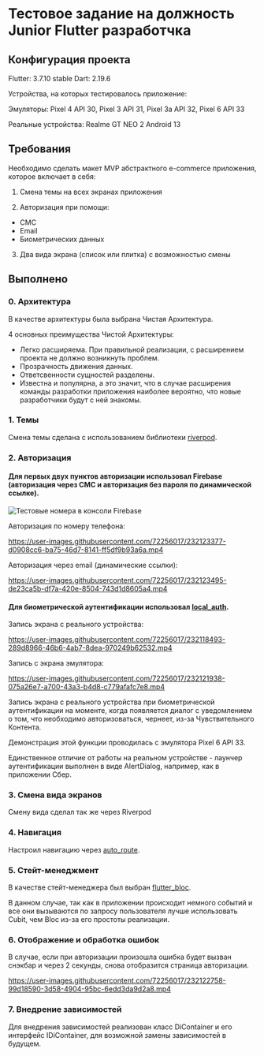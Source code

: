 # Тестовое задание на должность Junior Flutter разработчка

## Конфигурация проекта

Flutter: 3.7.10 stable
Dart: 2.19.6

Устройства, на которых тестировалось приложение:

Эмуляторы: Pixel 4 API 30, Pixel 3 API 31, Pixel 3a API 32, Pixel 6 API 33

Реальные устройства: Realme GT NEO 2 Android 13

##  Требования

Необходимо сделать макет MVP абстрактного e-commerce приложения, которое включает в себя:

1. Смена темы на всех экранах приложения

2. Авторизация при помощи:
- СМС
- Email
- Биометрических данных

3. Два вида экрана (список или плитка) с возможностью смены

## Выполнено

### 0. Архитектура
В качестве архитектуры была выбрана Чистая Архитектура.

4 основных преимущества Чистой Архитектуры:

- Легко расширяема. При правильной реализации, с расширением проекта не должно возникнуть проблем.
- Прозрачность движения данных.
- Ответсвенности сущностей разделены.
- Известна и популярна, а это значит, что в случае расширения команды разработки приложения наиболее вероятно, что новые разработчики будут с ней знакомы.

### 1. Темы
Смена темы сделана с использованием библиотеки [riverpod](https://pub.dev/packages/riverpod).


### 2. Авторизация
#### Для первых двух пунктов авторизации использовал Firebase (авторизация через СМС и авторизация без пароля по динамической ссылке).


![Тестовые номера в консоли Firebase](https://user-images.githubusercontent.com/72256017/232117717-2783e784-2763-4700-8226-b8bb04739aef.png)



Авторизация по номеру телефона:


https://user-images.githubusercontent.com/72256017/232123377-d0908cc6-ba75-46d7-8141-ff5df9b93a6a.mp4 




Авторизация через email (динамические ссылки):


https://user-images.githubusercontent.com/72256017/232123495-de23ca5b-df7a-420e-8504-743d1d8605a4.mp4




#### Для биометрической аутентификации использовал [local_auth](https://pub.dev/packages/local_auth).


Запись экрана с реального устройства:


https://user-images.githubusercontent.com/72256017/232118493-289d8966-46b6-4ab7-8dea-970249b62532.mp4




Запись с экрана эмулятора:


https://user-images.githubusercontent.com/72256017/232121938-075a26e7-a700-43a3-b4d8-c779afafc7e8.mp4


Запись экрана с реального устройства при биометрической аутентификации на моменте, когда появляется диалог с уведомлением о том, 
что необходимо авторизоваться, чернеет, из-за Чувствительного Контента. 

Демонстрация этой функции проводилась с эмулятора Pixel 6 API 33. 

Единственное отличие от работы на реальном устройстве - лаунчер аутентификации выполнен в виде AlertDialog, например, как в приложении Сбер. 


### 3. Смена вида экранов
Смену вида сделал так же через Riverpod


### 4. Навигация
Настроил навигацию через [auto_route](https://pub.dev/packages/auto_route).


### 5. Стейт-менеджмент
В качестве стейт-менеджера был выбран [flutter_bloc](https://pub.dev/packages/flutter_bloc).

В данном случае, так как в приложении происходит немного событий и все они вызываются по запросу пользователя лучше использовать Cubit, чем Bloc из-за его простоты реализации.


### 6. Отображение и обработка ошибок
В случае, если при авторизации произошла ошибка будет вызван снэкбар и через 2 секунды, снова отобразится страница авторизации.


https://user-images.githubusercontent.com/72256017/232122758-99d18590-3d58-4904-95bc-6edd3da9d2a8.mp4



### 7. Внедрение зависимостей
Для внедрения зависимостей реализован класс DiContainer и его интерфейс IDiContainer, для возможной замены зависимостей в будущем.





